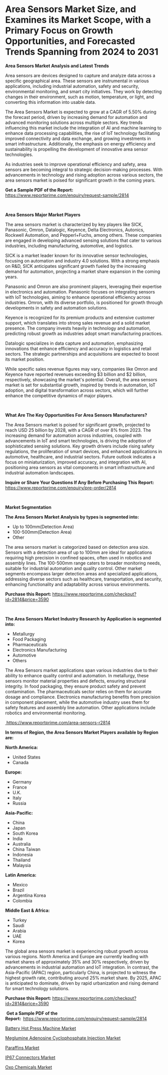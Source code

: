 <p><h1>Area Sensors Market Size, and Examines its Market Scope, with a Primary Focus on Growth Opportunities, and Forecasted Trends Spanning from 2024 to 2031</h1></p><p><strong>Area Sensors Market Analysis and Latest Trends</strong></p>
<p><p>Area sensors are devices designed to capture and analyze data across a specific geographical area. These sensors are instrumental in various applications, including industrial automation, safety and security, environmental monitoring, and smart city initiatives. They work by detecting changes in their environment, such as motion, temperature, or light, and converting this information into usable data.</p><p>The Area Sensors Market is expected to grow at a CAGR of 5.50% during the forecast period, driven by increasing demand for automation and advanced monitoring solutions across multiple sectors. Key trends influencing this market include the integration of AI and machine learning to enhance data processing capabilities, the rise of IoT technology facilitating improved connectivity and data exchange, and growing investments in smart infrastructure. Additionally, the emphasis on energy efficiency and sustainability is propelling the development of innovative area sensor technologies. </p><p>As industries seek to improve operational efficiency and safety, area sensors are becoming integral to strategic decision-making processes. With advancements in technology and rising adoption across various sectors, the area sensors market is poised for significant growth in the coming years.</p></p>
<p><strong>Get a Sample PDF of the Report:&nbsp;</strong> <a href="https://www.reportprime.com/enquiry/request-sample/2814">https://www.reportprime.com/enquiry/request-sample/2814</a></p>
<p>&nbsp;</p>
<p><strong>Area Sensors Major Market Players</strong></p>
<p><p>The area sensors market is characterized by key players like SICK, Panasonic, Omron, Datalogic, Keyence, Delta Electronics, Autonics, Rockwell Automation, and Pepperl+Fuchs, among others. These companies are engaged in developing advanced sensing solutions that cater to various industries, including manufacturing, automotive, and logistics.</p><p>SICK is a market leader known for its innovative sensor technologies, focusing on automation and industry 4.0 solutions. With a strong emphasis on R&D, SICK anticipates significant growth fueled by the increasing demand for automation, projecting a market share expansion in the coming years.</p><p>Panasonic and Omron are also prominent players, leveraging their expertise in electronics and automation. Panasonic focuses on integrating sensors with IoT technologies, aiming to enhance operational efficiency across industries. Omron, with its diverse portfolio, is positioned for growth through developments in safety and automation solutions.</p><p>Keyence is recognized for its premium products and extensive customer support, which translates into strong sales revenue and a solid market presence. The company invests heavily in technology and automation, predicting robust growth as industries adopt smart manufacturing practices.</p><p>Datalogic specializes in data capture and automation, emphasizing innovations that enhance efficiency and accuracy in logistics and retail sectors. The strategic partnerships and acquisitions are expected to boost its market position.</p><p>While specific sales revenue figures may vary, companies like Omron and Keyence have reported revenues exceeding $3 billion and $2 billion, respectively, showcasing the market's potential. Overall, the area sensors market is set for substantial growth, inspired by trends in automation, IoT adoption, and digital transformation across sectors, which will further enhance the competitive dynamics of major players.</p></p>
<p>&nbsp;</p>
<p><strong>What Are The Key Opportunities For Area Sensors Manufacturers?</strong></p>
<p><p>The Area Sensors market is poised for significant growth, projected to reach USD 25 billion by 2028, with a CAGR of over 8% from 2023. The increasing demand for automation across industries, coupled with advancements in IoT and smart technologies, is driving the adoption of sophisticated sensing solutions. Key growth drivers include rising safety regulations, the proliferation of smart devices, and enhanced applications in automotive, healthcare, and industrial sectors. Future outlook indicates a focus on miniaturization, improved accuracy, and integration with AI, positioning area sensors as vital components in smart infrastructure and industrial automation landscapes.</p></p>
<p><strong>Inquire or Share Your Questions If Any Before Purchasing This Report:</strong> <a href="https://www.reportprime.com/enquiry/pre-order/2814">https://www.reportprime.com/enquiry/pre-order/2814</a></p>
<p>&nbsp;</p>
<p><strong>Market Segmentation</strong></p>
<p><strong>The Area Sensors Market Analysis by types is segmented into:</strong></p>
<p><ul><li>Up to 100mm(Detection Area)</li><li>100-500mm(Detection Area)</li><li>Other</li></ul></p>
<p><p>The area sensors market is categorized based on detection area size. Sensors with a detection area of up to 100mm are ideal for applications requiring high precision in confined spaces, often used in robotics and assembly lines. The 100-500mm range caters to broader monitoring needs, suitable for industrial automation and quality control. Other market segments encompass larger detection areas and specialized applications, addressing diverse sectors such as healthcare, transportation, and security, enhancing functionality and adaptability across various environments.</p></p>
<p><strong>Purchase this Report:&nbsp;</strong><a href="https://www.reportprime.com/checkout?id=2814&price=3590">https://www.reportprime.com/checkout?id=2814&price=3590</a></p>
<p>&nbsp;</p>
<p><strong>The Area Sensors Market Industry Research by Application is segmented into:</strong></p>
<p><ul><li>Metallurgy</li><li>Food Packaging</li><li>Pharmaceuticals</li><li>Electronics Manufacturing</li><li>Automotive</li><li>Others</li></ul></p>
<p><p>The Area Sensors market applications span various industries due to their ability to enhance quality control and automation. In metallurgy, these sensors monitor material properties and defects, ensuring structural integrity. In food packaging, they ensure product safety and prevent contamination. The pharmaceuticals sector relies on them for accurate dosage and compliance. Electronics manufacturing benefits from precision in component placement, while the automotive industry uses them for safety features and assembly line automation. Other applications include robotics and environmental monitoring.</p></p>
<p><a href="https://www.reportprime.com/area-sensors-r2814">&nbsp;https://www.reportprime.com/area-sensors-r2814</a></p>
<p><strong>In terms of Region, the Area Sensors Market Players available by Region are:</strong></p>
<p>
    <p> <strong> North America: </strong>
        <ul>
            <li>United States</li>
            <li>Canada</li>
        </ul>
        </p> 
    <p> <strong> Europe: </strong>
        <ul>
            <li>Germany</li>
            <li>France</li>
            <li>U.K.</li>
            <li>Italy</li>
            <li>Russia</li>
        </ul>
        </p> 
    <p> <strong> Asia-Pacific: </strong>
        <ul>
            <li>China</li>
            <li>Japan</li>
            <li>South Korea</li>
            <li>India</li>
            <li>Australia</li>
            <li>China Taiwan</li>
            <li>Indonesia</li>
            <li>Thailand</li>
            <li>Malaysia</li>
        </ul>
        </p> 
    <p> <strong> Latin America: </strong>
        <ul>
            <li>Mexico</li>
            <li>Brazil</li>
            <li>Argentina Korea</li>
            <li>Colombia</li>
        </ul>
        </p> 
    <p> <strong> Middle East & Africa: </strong>
        <ul>
            <li>Turkey</li>
            <li>Saudi</li>
            <li>Arabia</li>
            <li>UAE</li>
            <li>Korea</li>
        </ul>
    </p>
    </p>
<p><p>The global area sensors market is experiencing robust growth across various regions. North America and Europe are currently leading with market shares of approximately 35% and 30% respectively, driven by advancements in industrial automation and IoT integration. In contrast, the Asia-Pacific (APAC) region, particularly China, is projected to witness the highest growth rate, contributing around 25% market share. By 2025, APAC is anticipated to dominate, driven by rapid urbanization and rising demand for smart technology solutions.</p></p>
<p><strong>Purchase this Report: </strong><a href="https://www.reportprime.com/checkout?id=2814&price=3590">https://www.reportprime.com/checkout?id=2814&price=3590</a></p>
<p>&nbsp;<strong>Get a Sample PDF of the Report:&nbsp;&nbsp;</strong><a href="https://www.reportprime.com/enquiry/request-sample/2814">https://www.reportprime.com/enquiry/request-sample/2814</a></p>
<p><strong></strong></p>
<p><p><a href="https://issuu.com/reportprime-2/docs/battery-hot-press-machine-market-si_67722db2e3c7ff">Battery Hot Press Machine Market</a></p><p><a href="https://issuu.com/reportprime-2/docs/meglumine-adenosine-cyclophosphate-_891c4356d9d3af">Meglumine Adenosine Cyclophosphate Injection Market</a></p><p><a href="https://www.linkedin.com/pulse/paraffins-industry-forecast-market-shifts-strategic-imperatives-2c6ac?trackingId=bWDE8Pt%2BT92S33ctOxYzQQ%3D%3D">Paraffins Market</a></p><p><a href="https://github.com/luckyshygirl/Market-Research-Report-List-6/blob/main/ip67-connectors-market.md">IP67 Connectors Market</a></p><p><a href="https://www.linkedin.com/pulse/global-oxo-chemicals-market-trends-insights-growth-opportunities-via4c?trackingId=xNlUVW0aQNeOJR7bV4r%2Fbg%3D%3D">Oxo Chemicals Market</a></p></p>